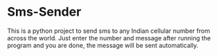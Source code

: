 # Sms-Sender
This is a python project to send sms to any Indian cellular number from across the world.
Just enter the number and message after running the program and you are done, the message will be sent automatically.
